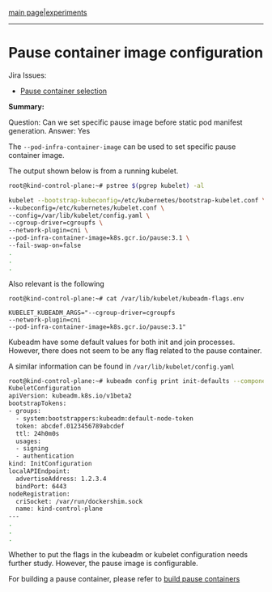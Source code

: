 [main page](README.md)|[experiments](experiments/AIR-148_.md)

---

# Pause container image configuration

Jira Issues:
- [Pause container selection](https://airship.atlassian.net/browse/AIR-148)

**Summary:**

Question: Can we set specific pause image before static pod manifest generation.
Answer: Yes


The ```--pod-infra-container-image``` can be used to set specific pause container image.


The output shown below is from a running kubelet.

```bash
root@kind-control-plane:~# pstree $(pgrep kubelet) -al

kubelet --bootstrap-kubeconfig=/etc/kubernetes/bootstrap-kubelet.conf \
--kubeconfig=/etc/kubernetes/kubelet.conf \
--config=/var/lib/kubelet/config.yaml \
--cgroup-driver=cgroupfs \
--network-plugin=cni \
--pod-infra-container-image=k8s.gcr.io/pause:3.1 \
--fail-swap-on=false
.
.
.
```
Also relevant is the following
```
root@kind-control-plane:~# cat /var/lib/kubelet/kubeadm-flags.env 

KUBELET_KUBEADM_ARGS="--cgroup-driver=cgroupfs 
--network-plugin=cni 
--pod-infra-container-image=k8s.gcr.io/pause:3.1"
```

Kubeadm have some default values for both init and join processes. However, there does not seem to be any flag related to the pause container. 

A similar information can be found in ```/var/lib/kubelet/config.yaml```

```bash
root@kind-control-plane:~# kubeadm config print init-defaults --component-configs 
KubeletConfiguration
apiVersion: kubeadm.k8s.io/v1beta2
bootstrapTokens:
- groups:
  - system:bootstrappers:kubeadm:default-node-token
  token: abcdef.0123456789abcdef
  ttl: 24h0m0s
  usages:
  - signing
  - authentication
kind: InitConfiguration
localAPIEndpoint:
  advertiseAddress: 1.2.3.4
  bindPort: 6443
nodeRegistration:
  criSocket: /var/run/dockershim.sock
  name: kind-control-plane
---
.
.
.
```

Whether to put the flags in the kubeadm or kubelet configuration needs further study. However, the pause image is configurable.

For building a pause container, please refer to [build pause containers](https://github.com/kubernetes/kubernetes/tree/master/build/pause)


